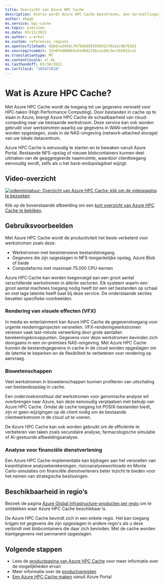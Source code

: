 ```yaml
---
title: Overzicht van Azure HPC Cache
description: Hierin wordt Azure HPC Cache beschreven, een versnellingsoplossing voor bestandstoegang voor High Performance Computing
author: ekpgh
ms.service: hpc-cache
ms.topic: overview
ms.date: 03/11/2021
ms.author: v-erkel
ms.custom: references_regions
ms.openlocfilehash: bbb0ca345dc76f566dd55956911703e2c9bf0183
ms.sourcegitcommit: 32e0fedb80b5a5ed0d2336cea18c3ec3b5015ca1
ms.translationtype: MT
ms.contentlocale: nl-NL
ms.lasthandoff: 03/30/2021
ms.locfileid: "103471810"
---
```

# <a name="what-is-azure-hpc-cache"></a>Wat is Azure HPC Cache?

Met Azure HPC Cache wordt de toegang tot uw gegevens versneld voor HPC-taken (High Performance Computing). Door bestanden in cache op te slaan in Azure, brengt Azure HPC Cache de schaalbaarheid van cloud-computing naar uw bestaande werkstroom. Deze service kan ook worden gebruikt voor werkstromen waarbij uw gegevens in WAN-verbindingen worden opgeslagen, zoals in de NAS-omgeving (network-attached storage) van uw lokale datacentrum.

Azure HPC Cache is eenvoudig te starten en te bewaken vanuit Azure Portal. Bestaande NFS-opslag of nieuwe blobcontainers kunnen deel uitmaken van de geaggregeerde naamruimte, waardoor clienttoegang eenvoudig wordt, zelfs als u het back-endopslagdoel wijzigt.

## <a name="overview-video"></a>Video-overzicht

[![videominiatuur: Overzicht van Azure HPC Cache: klik om de videopagina te bezoeken](media/video-1-overview.png)](https://azure.microsoft.com/resources/videos/hpc-cache-overview/)

Klik op de bovenstaande afbeelding om een [kort overzicht van Azure HPC Cache te bekijken](https://azure.microsoft.com/resources/videos/hpc-cache-overview/).

## <a name="use-cases"></a>Gebruiksvoorbeelden

Met Azure HPC Cache wordt de productiviteit het beste verbeterd voor werkstromen zoals deze:

* Werkstromen met leesintensieve bestandstoegang
* Gegevens die zijn opgeslagen in NFS-toegankelijke opslag, Azure Blob of beide
* Computefarms met maximaal 75.000 CPU-kernen

Azure HPC Cache kan worden toegevoegd aan een groot aantal verschillende werkstromen in allerlei sectoren. Elk systeem waarin een groot aantal machines toegang nodig heeft tot een set bestanden op schaal en met lage latentie heeft baat bij deze service. De onderstaande secties bevatten specifieke voorbeelden.

### <a name="visual-effects-vfx-rendering"></a>Rendering van visuele effecten (VFX)

In media en entertainment kan Azure HPC Cache de gegevenstoegang voor urgente renderingprojecten versnellen. VFX-renderingwerkstromen vereisen vaak last-minute verwerking door grote aantallen berekeningsknooppunten. Gegevens voor deze werkstromen bevinden zich doorgaans in een on-premises NAS-omgeving. Met Azure HPC Cache kunnen de bestandsgegevens in cache in de cloud worden opgeslagen om de latentie te beperken en de flexibiliteit te verbeteren voor rendering op aanvraag.

### <a name="life-sciences"></a>Biowetenschappen

Veel werkstromen in biowetenschappen kunnen profiteren van uitschaling van bestandsopslag in cache.

Een onderzoeksinstituut dat werkstromen voor genomische analyse wil overbrengen naar Azure, kan deze eenvoudig verplaatsen met behulp van Azure HPC Cache. Omdat de cache toegang tot POSIX-bestanden biedt, zijn er geen wijzigingen op de client nodig om de bestaande clientwerkstroom in de cloud uit te voeren.

De Azure HPC Cache kan ook worden gebruikt om de efficiëntie te verbeteren van taken zoals secundaire analyse, farmacologische simulatie of AI-gestuurde afbeeldingsanalyse.

### <a name="financial-services-analytics"></a>Analyse voor financiële dienstverlening

Een Azure HPC Cache-implementatie kan bijdragen aan het versnellen van kwantitatieve analyseberekeningen, risicoanalyseworkloads en Monte Carlo-simulaties om financiële dienstverleners beter inzicht te bieden voor het nemen van strategische beslissingen.

## <a name="region-availability"></a>Beschikbaarheid in regio’s

Bezoek de pagina [Azure Global Infrastructure-producten per regio](https://azure.microsoft.com/global-infrastructure/services/?products=hpc-cache) om te ontdekken waar Azure HPC Cache beschikbaar is.

De Azure HPC Cache bevindt zich in een enkele regio. Het kan toegang krijgen tot gegevens die zijn opgeslagen in andere regio's als u deze verbindt met blobcontainers die daar zich bevinden. Met de cache worden klantgegevens niet permanent opgeslagen.

## <a name="next-steps"></a>Volgende stappen

* Lees de [productpagina van Azure HPC Cache](https://azure.microsoft.com/services/hpc-cache) voor meer informatie over de mogelijkheden ervan
* Meer informatie over de [productvereisten](hpc-cache-prerequisites.md)
* [Een Azure HPC Cache maken](hpc-cache-create.md) vanuit Azure Portal
